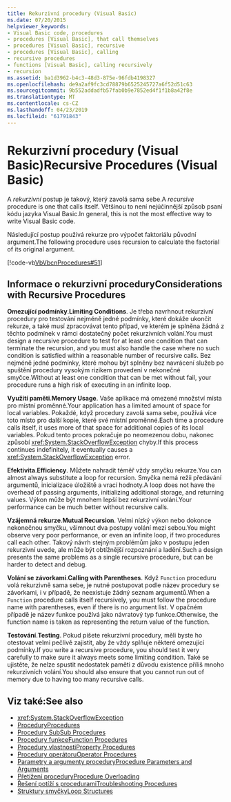 ```yaml
---
title: Rekurzivní procedury (Visual Basic)
ms.date: 07/20/2015
helpviewer_keywords:
- Visual Basic code, procedures
- procedures [Visual Basic], that call themselves
- procedures [Visual Basic], recursive
- procedures [Visual Basic], calling
- recursive procedures
- functions [Visual Basic], calling recursively
- recursion
ms.assetid: ba1d3962-b4c3-48d3-875e-96fdb4198327
ms.openlocfilehash: de9a2af9fc3cd78879b6525245727a6f52d51c63
ms.sourcegitcommit: 9b552addadfb57fab0b9e7852ed4f1f1b8a42f8e
ms.translationtype: MT
ms.contentlocale: cs-CZ
ms.lasthandoff: 04/23/2019
ms.locfileid: "61791843"
---
```

# <a name="recursive-procedures-visual-basic"></a><span data-ttu-id="c7dad-102">Rekurzivní procedury (Visual Basic)</span><span class="sxs-lookup"><span data-stu-id="c7dad-102">Recursive Procedures (Visual Basic)</span></span>
<span data-ttu-id="c7dad-103">A *rekurzivní* postup je takový, který zavolá sama sebe.</span><span class="sxs-lookup"><span data-stu-id="c7dad-103">A *recursive* procedure is one that calls itself.</span></span> <span data-ttu-id="c7dad-104">Většinou to není nejúčinnější způsob psaní kódu jazyka Visual Basic.</span><span class="sxs-lookup"><span data-stu-id="c7dad-104">In general, this is not the most effective way to write Visual Basic code.</span></span>  
  
 <span data-ttu-id="c7dad-105">Následující postup používá rekurze pro výpočet faktoriálu původní argument.</span><span class="sxs-lookup"><span data-stu-id="c7dad-105">The following procedure uses recursion to calculate the factorial of its original argument.</span></span>  
  
 [!code-vb[VbVbcnProcedures#51](~/samples/snippets/visualbasic/VS_Snippets_VBCSharp/VbVbcnProcedures/VB/Class1.vb#51)]  
  
## <a name="considerations-with-recursive-procedures"></a><span data-ttu-id="c7dad-106">Informace o rekurzivní procedury</span><span class="sxs-lookup"><span data-stu-id="c7dad-106">Considerations with Recursive Procedures</span></span>  
 <span data-ttu-id="c7dad-107">**Omezující podmínky**.</span><span class="sxs-lookup"><span data-stu-id="c7dad-107">**Limiting Conditions**.</span></span> <span data-ttu-id="c7dad-108">Je třeba navrhnout rekurzivní procedury pro testování nejméně jedné podmínky, které dokáže ukončit rekurze, a také musí zpracovávat tento případ, ve kterém je splněna žádná z těchto podmínek v rámci dostatečný počet rekurzivních volání.</span><span class="sxs-lookup"><span data-stu-id="c7dad-108">You must design a recursive procedure to test for at least one condition that can terminate the recursion, and you must also handle the case where no such condition is satisfied within a reasonable number of recursive calls.</span></span> <span data-ttu-id="c7dad-109">Bez nejméně jedné podmínky, které mohou být splněny bez navrácení služeb po spuštění procedury vysokým rizikem provedení v nekonečné smyčce.</span><span class="sxs-lookup"><span data-stu-id="c7dad-109">Without at least one condition that can be met without fail, your procedure runs a high risk of executing in an infinite loop.</span></span>  
  
 <span data-ttu-id="c7dad-110">**Využití paměti**.</span><span class="sxs-lookup"><span data-stu-id="c7dad-110">**Memory Usage**.</span></span> <span data-ttu-id="c7dad-111">Vaše aplikace má omezené množství místa pro místní proměnné.</span><span class="sxs-lookup"><span data-stu-id="c7dad-111">Your application has a limited amount of space for local variables.</span></span> <span data-ttu-id="c7dad-112">Pokaždé, když procedury zavolá sama sebe, používá více toto místo pro další kopie, které své místní proměnné.</span><span class="sxs-lookup"><span data-stu-id="c7dad-112">Each time a procedure calls itself, it uses more of that space for additional copies of its local variables.</span></span> <span data-ttu-id="c7dad-113">Pokud tento proces pokračuje po neomezenou dobu, nakonec způsobí <xref:System.StackOverflowException> chyby.</span><span class="sxs-lookup"><span data-stu-id="c7dad-113">If this process continues indefinitely, it eventually causes a <xref:System.StackOverflowException> error.</span></span>  
  
 <span data-ttu-id="c7dad-114">**Efektivita**.</span><span class="sxs-lookup"><span data-stu-id="c7dad-114">**Efficiency**.</span></span> <span data-ttu-id="c7dad-115">Můžete nahradit téměř vždy smyčku rekurze.</span><span class="sxs-lookup"><span data-stu-id="c7dad-115">You can almost always substitute a loop for recursion.</span></span> <span data-ttu-id="c7dad-116">Smyčka nemá režii předávání argumentů, inicializace úložiště a vrací hodnoty.</span><span class="sxs-lookup"><span data-stu-id="c7dad-116">A loop does not have the overhead of passing arguments, initializing additional storage, and returning values.</span></span> <span data-ttu-id="c7dad-117">Výkon může být mnohem lepší bez rekurzivní volání.</span><span class="sxs-lookup"><span data-stu-id="c7dad-117">Your performance can be much better without recursive calls.</span></span>  
  
 <span data-ttu-id="c7dad-118">**Vzájemná rekurze**.</span><span class="sxs-lookup"><span data-stu-id="c7dad-118">**Mutual Recursion**.</span></span> <span data-ttu-id="c7dad-119">Velmi nízký výkon nebo dokonce nekonečnou smyčku, všimnout dva postupy volání mezi sebou.</span><span class="sxs-lookup"><span data-stu-id="c7dad-119">You might observe very poor performance, or even an infinite loop, if two procedures call each other.</span></span> <span data-ttu-id="c7dad-120">Takový návrh stejným problémům jako v postupu jeden rekurzivní uvede, ale může být obtížnější rozpoznání a ladění.</span><span class="sxs-lookup"><span data-stu-id="c7dad-120">Such a design presents the same problems as a single recursive procedure, but can be harder to detect and debug.</span></span>  
  
 <span data-ttu-id="c7dad-121">**Volání se závorkami**.</span><span class="sxs-lookup"><span data-stu-id="c7dad-121">**Calling with Parentheses**.</span></span> <span data-ttu-id="c7dad-122">Když `Function` proceduru volá rekurzivně sama sebe, je nutné postupovat podle název procedury se závorkami, i v případě, že neexistuje žádný seznam argumentů.</span><span class="sxs-lookup"><span data-stu-id="c7dad-122">When a `Function` procedure calls itself recursively, you must follow the procedure name with parentheses, even if there is no argument list.</span></span> <span data-ttu-id="c7dad-123">V opačném případě je název funkce používá jako návratový typ funkce.</span><span class="sxs-lookup"><span data-stu-id="c7dad-123">Otherwise, the function name is taken as representing the return value of the function.</span></span>  
  
 <span data-ttu-id="c7dad-124">**Testování**.</span><span class="sxs-lookup"><span data-stu-id="c7dad-124">**Testing**.</span></span> <span data-ttu-id="c7dad-125">Pokud píšete rekurzivní procedury, měli byste ho otestovat velmi pečlivě zajistit, aby že vždy splňuje některé omezující podmínky.</span><span class="sxs-lookup"><span data-stu-id="c7dad-125">If you write a recursive procedure, you should test it very carefully to make sure it always meets some limiting condition.</span></span> <span data-ttu-id="c7dad-126">Také se ujistěte, že nelze spustit nedostatek paměti z důvodu existence příliš mnoho rekurzivních volání.</span><span class="sxs-lookup"><span data-stu-id="c7dad-126">You should also ensure that you cannot run out of memory due to having too many recursive calls.</span></span>  
  
## <a name="see-also"></a><span data-ttu-id="c7dad-127">Viz také:</span><span class="sxs-lookup"><span data-stu-id="c7dad-127">See also</span></span>

- <xref:System.StackOverflowException>
- [<span data-ttu-id="c7dad-128">Procedury</span><span class="sxs-lookup"><span data-stu-id="c7dad-128">Procedures</span></span>](./index.md)
- [<span data-ttu-id="c7dad-129">Procedury Sub</span><span class="sxs-lookup"><span data-stu-id="c7dad-129">Sub Procedures</span></span>](./sub-procedures.md)
- [<span data-ttu-id="c7dad-130">Procedury funkce</span><span class="sxs-lookup"><span data-stu-id="c7dad-130">Function Procedures</span></span>](./function-procedures.md)
- [<span data-ttu-id="c7dad-131">Procedury vlastnosti</span><span class="sxs-lookup"><span data-stu-id="c7dad-131">Property Procedures</span></span>](./property-procedures.md)
- [<span data-ttu-id="c7dad-132">Procedury operátoru</span><span class="sxs-lookup"><span data-stu-id="c7dad-132">Operator Procedures</span></span>](./operator-procedures.md)
- [<span data-ttu-id="c7dad-133">Parametry a argumenty procedury</span><span class="sxs-lookup"><span data-stu-id="c7dad-133">Procedure Parameters and Arguments</span></span>](./procedure-parameters-and-arguments.md)
- [<span data-ttu-id="c7dad-134">Přetížení procedury</span><span class="sxs-lookup"><span data-stu-id="c7dad-134">Procedure Overloading</span></span>](./procedure-overloading.md)
- [<span data-ttu-id="c7dad-135">Řešení potíží s procedurami</span><span class="sxs-lookup"><span data-stu-id="c7dad-135">Troubleshooting Procedures</span></span>](./troubleshooting-procedures.md)
- [<span data-ttu-id="c7dad-136">Struktury smyčky</span><span class="sxs-lookup"><span data-stu-id="c7dad-136">Loop Structures</span></span>](../../../../visual-basic/programming-guide/language-features/control-flow/loop-structures.md)
